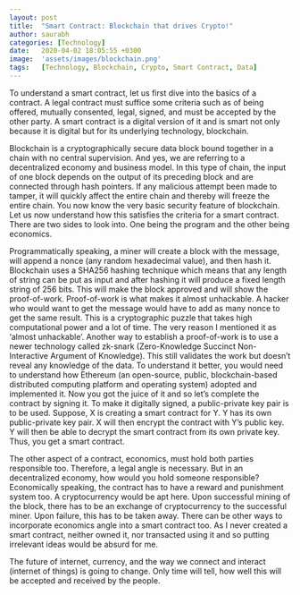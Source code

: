 ```yaml
---
layout: post
title:  "Smart Contract: Blockchain that drives Crypto!"
author: saurabh
categories: [Technology]
date:   2020-04-02 18:05:55 +0300
image:  'assets/images/blockchain.png'
tags:   [Technology, Blockchain, Crypto, Smart Contract, Data]
---
```

To understand a smart contract, let us first dive into the basics of a contract. 
A legal contract must suffice some criteria such as of being offered, mutually consented, legal, signed, and must be accepted by the other party. 
A smart contract is a digital version of it and is smart not only because it is digital but for its underlying technology, blockchain.

Blockchain is a cryptographically secure data block bound together in a chain with no central supervision. 
And yes, we are referring to a decentralized economy and business model. 
In this type of chain, the input of one block depends on the output of its preceding block and are connected through hash pointers. 
If any malicious attempt been made to tamper, it will quickly affect the entire chain and thereby will freeze the entire chain. 
You now know the very basic security feature of blockchain. Let us now understand how this satisfies the criteria for a smart contract. 
There are two sides to look into. One being the program and the other being economics.

Programmatically speaking, a miner will create a block with the message, will append a nonce (any random hexadecimal value), and then hash it. 
Blockchain uses a SHA256 hashing technique which means that any length of string can be put as input and after hashing it will produce a fixed length string of 256 bits. 
This will make the block approved and will show the proof-of-work. Proof-of-work is what makes it almost unhackable. 
A hacker who would want to get the message would have to add as many nonce to get the same result. 
This is a cryptographic puzzle that takes high computational power and a lot of time. 
The very reason I mentioned it as ‘almost unhackable’. 
Another way to establish a proof-of-work is to use a newer technology called zk-snark (Zero-Knowledge Succinct Non-Interactive Argument of Knowledge). 
This still validates the work but doesn’t reveal any knowledge of the data. 
To understand it better, you would need to understand how Ethereum (an open-source, public, blockchain-based distributed computing platform and operating system) adopted and implemented it. 
Now you got the juice of it and so let’s complete the contract by signing it. To make it digitally signed, a public-private key pair is to be used. 
Suppose, X is creating a smart contract for Y. 
Y has its own public-private key pair. 
X will then encrypt the contract with Y’s public key. 
Y will then be able to decrypt the smart contract from its own private key. 
Thus, you get a smart contract.

The other aspect of a contract, economics, must hold both parties responsible too. 
Therefore, a legal angle is necessary. 
But in an decentralized economy, how would you hold someone responsible? 
Economically speaking, the contract has to have a reward and punishment system too. 
A cryptocurrency would be apt here. Upon successful mining of the block, there has to be an exchange of cryptocurrency to the successful miner. 
Upon failure, this has to be taken away. 
There can be other ways to incorporate economics angle into a smart contract too. 
As I never created a smart contract, neither owned it, nor transacted using it and so putting irrelevant ideas would be absurd for me.

The future of internet, currency, and the way we connect and interact (internet of things) is going to change. 
Only time will tell, how well this will be accepted and received by the people.

